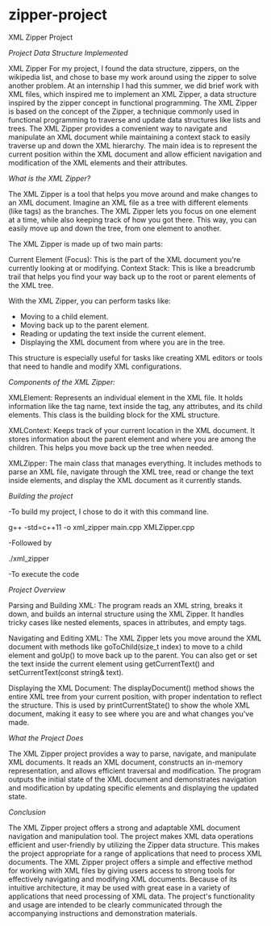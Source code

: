 # zipper-project
XML Zipper Project


*Project Data Structure Implemented*

XML Zipper
For my project, I found the data structure, zippers, on the wikipedia list, and chose to base my work around using the zipper to solve another problem. At an internship I had this summer, we did brief work with XML files, which inspired me to implement an XML Zipper, a data structure inspired by the zipper concept in functional programming. The XML Zipper is based on the concept of the Zipper, a technique commonly used in functional programming to traverse and update data structures like lists and trees. The XML Zipper provides a convenient way to navigate and manipulate an XML document while maintaining a context stack to easily traverse up and down the XML hierarchy. The main idea is to represent the current position within the XML document and allow efficient navigation and modification of the XML elements and their attributes.


*What is the XML Zipper?*

The XML Zipper is a tool that helps you move around and make changes to an XML document. Imagine an XML file as a tree with different elements (like tags) as the branches. The XML Zipper lets you focus on one element at a time, while also keeping track of how you got there. This way, you can easily move up and down the tree, from one element to another.

The XML Zipper is made up of two main parts:

Current Element (Focus): This is the part of the XML document you're currently looking at or modifying.
Context Stack: This is like a breadcrumb trail that helps you find your way back up to the root or parent elements of the XML tree.


With the XML Zipper, you can perform tasks like:

- Moving to a child element.
- Moving back up to the parent element.
- Reading or updating the text inside the current element.
- Displaying the XML document from where you are in the tree.

This structure is especially useful for tasks like creating XML editors or tools that need to handle and modify XML configurations.

*Components of the XML Zipper:*

XMLElement: Represents an individual element in the XML file. It holds information like the tag name, text inside the tag, any attributes, and its child elements. This class is the building block for the XML structure.

XMLContext: Keeps track of your current location in the XML document. It stores information about the parent element and where you are among the children. This helps you move back up the tree when needed.

XMLZipper: The main class that manages everything. It includes methods to parse an XML file, navigate through the XML tree, read or change the text inside elements, and display the XML document as it currently stands.


*Building the project*

-To build my project, I chose to do it with this command line.

g++ -std=c++11 -o xml_zipper main.cpp XMLZipper.cpp

-Followed by

./xml_zipper

-To execute the code





*Project Overview*


Parsing and Building XML: The program reads an XML string, breaks it down, and builds an internal structure using the XML Zipper. It handles tricky cases like nested elements, spaces in attributes, and empty tags.

Navigating and Editing XML: The XML Zipper lets you move around the XML document with methods like goToChild(size_t index) to move to a child element and goUp() to move back up to the parent. You can also get or set the text inside the current element using getCurrentText() and setCurrentText(const string& text).

Displaying the XML Document: The displayDocument() method shows the entire XML tree from your current position, with proper indentation to reflect the structure. This is used by printCurrentState() to show the whole XML document, making it easy to see where you are and what changes you've made.





*What the Project Does*

The XML Zipper project provides a way to parse, navigate, and manipulate XML documents. It reads an XML document, constructs an in-memory representation, and allows efficient traversal and modification. The program outputs the initial state of the XML document and demonstrates navigation and modification by updating specific elements and displaying the updated state.




*Conclusion*

The XML Zipper project offers a strong and adaptable XML document navigation and manipulation tool. The project makes XML data operations efficient and user-friendly by utilizing the Zipper data structure. This makes the project appropriate for a range of applications that need to process XML documents. The XML Zipper project offers a simple and effective method for working with XML files by giving users access to strong tools for effectively navigating and modifying XML documents. Because of its intuitive architecture, it may be used with great ease in a variety of applications that need processing of XML data. The project's functionality and usage are intended to be clearly communicated through the accompanying instructions and demonstration materials.